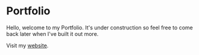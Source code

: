# Portfolio

Hello, welcome to my Portfolio. It's under construction so feel free to come back later when I've built it out more.

Visit my [website](https://www.danielfwilliams.com).
